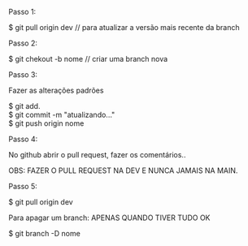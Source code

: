 Passo 1:

$ git pull origin dev // para atualizar a versão mais recente da branch

Passo 2:

$ git chekout -b nome // criar uma branch nova

Passo 3:

Fazer as alterações padrões

$ git add. <br>
$ git commit -m "atualizando..." <br>
$ git push origin nome

Passo 4:

No github abrir o pull request, fazer os comentários..

OBS: FAZER O PULL REQUEST NA DEV E NUNCA JAMAIS NA MAIN.

Passo 5:

$ git pull origin dev


Para apagar um branch: APENAS QUANDO TIVER TUDO OK

$ git branch -D nome
